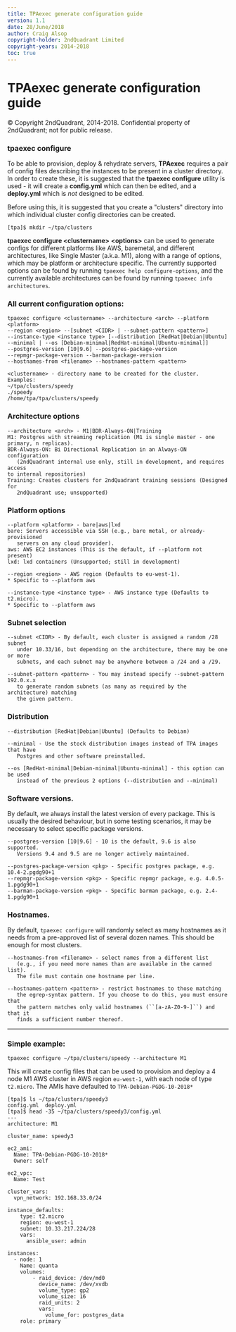 ```yaml
---
title: TPAexec generate configuration guide
version: 1.1
date: 28/June/2018
author: Craig Alsop
copyright-holder: 2ndQuadrant Limited
copyright-years: 2014-2018
toc: true
---
```


TPAexec generate configuration guide
==================

© Copyright 2ndQuadrant, 2014-2018. Confidential property of 2ndQuadrant; not for public release.

### tpaexec configure

To be able to provision, deploy & rehydrate servers, **TPAexec** requires a pair of config files describing the instances to be present in a cluster directory. In order to create these, it is suggested that the **tpaexec configure** utility is used - it will create a **config.yml** which can then be edited, and a **deploy.yml** which is *not* designed to be edited. 

Before using this, it is suggested that you create a "clusters" directory into which individual cluster config directories can be created. 

```
[tpa]$ mkdir ~/tpa/clusters
```
**tpaexec configure \<clustername>** **\<options>** can be used to generate configs for different platforms like AWS, baremetal, and different architectures, like Single Master (a.k.a. M1), along with a range of options, which may be platform or architecture specific. The currently supported options can be found by running `tpaexec help configure-options`, and the currently available architectures can be found by running `tpaexec info architectures`.

### All current configuration options:

```
tpaexec configure <clustername> --architecture <arch> --platform <platform> 
--region <region> --[subnet <CIDR> | --subnet-pattern <pattern>] 
--instance-type <instance type> [--distribution [RedHat|Debian|Ubuntu] 
--minimal | --os [Debian-minimal|RedHat-minimal|Ubuntu-minimal]] 
--postgres-version [10|9.6] --postgres-package-version 
--repmgr-package-version --barman-package-version 
--hostnames-from <filename> --hostnames-pattern <pattern>
```

```
<clustername> - directory name to be created for the cluster. Examples:
~/tpa/clusters/speedy
./speedy
/home/tpa/tpa/clusters/speedy
```
### Architecture options

```
--architecture <arch> - M1|BDR-Always-ON|Training
M1: Postgres with streaming replication (M1 is single master - one primary, n replicas).
BDR-Always-ON: Bi Directional Replication in an Always-ON configuration 
   (2ndQuadrant internal use only, still in development, and requires access 
to internal repositories)
Training: Creates clusters for 2ndQuadrant training sessions (Designed for
   2ndQuadrant use; unsupported)
```
### Platform options

```
--platform <platform> - bare|aws|lxd
bare: Servers accessible via SSH (e.g., bare metal, or already-provisioned 
   servers on any cloud provider).
aws: AWS EC2 instances (This is the default, if --platform not present)
lxd: lxd containers (Unsupported; still in development)
```

```
--region <region> - AWS region (Defaults to eu-west-1). 
* Specific to --platform aws
```

```
--instance-type <instance type> - AWS instance type (Defaults to t2.micro). 
* Specific to --platform aws
```
### Subnet selection

```
--subnet <CIDR> - By default, each cluster is assigned a random /28 subnet 
   under 10.33/16, but depending on the architecture, there may be one or more 
   subnets, and each subnet may be anywhere between a /24 and a /29.
```

```
--subnet-pattern <pattern> - You may instead specify --subnet-pattern 192.0.x.x 
   to generate random subnets (as many as required by the architecture) matching 
   the given pattern.
```
### Distribution

```
--distribution [RedHat|Debian|Ubuntu] (Defaults to Debian)
```

```
--minimal - Use the stock distribution images instead of TPA images that have 
   Postgres and other software preinstalled.
```

```
--os [RedHat-minimal|Debian-minimal|Ubuntu-minimal] - this option can be used 
   instead of the previous 2 options (--distribution and --minimal)
```
### Software versions.

By default, we always install the latest version of every package. This is usually 
the desired behaviour, but in some testing scenarios, it may be necessary to 
select specific package versions.

```
--postgres-version [10|9.6] - 10 is the default, 9.6 is also supported. 
   Versions 9.4 and 9.5 are no longer actively maintained.
```

```
--postgres-package-version <pkg> - Specific postgres package, e.g. 10.4-2.pgdg90+1
--repmgr-package-version <pkg> - Specific repmgr package, e.g. 4.0.5-1.pgdg90+1
--barman-package-version <pkg> - Specific barman package, e.g. 2.4-1.pgdg90+1
```
### Hostnames.

By default, ``tpaexec configure`` will randomly select as many hostnames
as it needs from a pre-approved list of several dozen names. This should
be enough for most clusters.

```
--hostnames-from <filename> - select names from a different list 
   (e.g., if you need more names than are available in the canned list). 
   The file must contain one hostname per line.
```
```
--hostnames-pattern <pattern> - restrict hostnames to those matching 
   the egrep-syntax pattern. If you choose to do this, you must ensure that 
   the pattern matches only valid hostnames (``[a-zA-Z0-9-]``) and that it 
   finds a sufficient number thereof.
```

------

### Simple example:

```
tpaexec configure ~/tpa/clusters/speedy --architecture M1
```

This will create config files that can be used to provision and deploy a 4 node M1 AWS cluster in AWS region `eu-west-1`, with each node of type `t2.micro`. The AMIs have defaulted to `TPA-Debian-PGDG-10-2018*`

```
[tpa]$ ls ~/tpa/clusters/speedy3
config.yml  deploy.yml
[tpa]$ head -35 ~/tpa/clusters/speedy3/config.yml
---
architecture: M1

cluster_name: speedy3

ec2_ami:
  Name: TPA-Debian-PGDG-10-2018*
  Owner: self

ec2_vpc:
  Name: Test

cluster_vars:
  vpn_network: 192.168.33.0/24

instance_defaults:
    type: t2.micro
    region: eu-west-1
    subnet: 10.33.217.224/28
    vars:
      ansible_user: admin

instances:
  - node: 1
    Name: quanta
    volumes:
        - raid_device: /dev/md0
          device_name: /dev/xvdb
          volume_type: gp2
          volume_size: 16
          raid_units: 2
          vars:
            volume_for: postgres_data
    role: primary

```

[^Information Classification: Confidential]: [ISP008] Information Classification Policy


